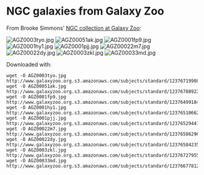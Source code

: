 # NGC galaxies from Galaxy Zoo

From Brooke Simmons' [NGC collection at Galaxy Zoo](http://talk.galaxyzoo.org/#/collections/CGZL00003q):

![AGZ0003tyo.jpg](https://raw.githubusercontent.com/drphilmarshall/GalaxyCraft/master/examples/GalaxyZoo-NGC/AGZ0003tyo.jpg)
![AGZ00051ak.jpg](https://raw.githubusercontent.com/drphilmarshall/GalaxyCraft/master/examples/GalaxyZoo-NGC/AGZ00051ak.jpg)
![AGZ0001fp9.jpg](https://raw.githubusercontent.com/drphilmarshall/GalaxyCraft/master/examples/GalaxyZoo-NGC/AGZ0001fp9.jpg)
![AGZ0001hy1.jpg](https://raw.githubusercontent.com/drphilmarshall/GalaxyCraft/master/examples/GalaxyZoo-NGC/AGZ0001hy1.jpg)
![AGZ0001pjj.jpg](https://raw.githubusercontent.com/drphilmarshall/GalaxyCraft/master/examples/GalaxyZoo-NGC/AGZ0001pjj.jpg)
![AGZ00022m7.jpg](https://raw.githubusercontent.com/drphilmarshall/GalaxyCraft/master/examples/GalaxyZoo-NGC/AGZ00022m7.jpg)
![AGZ00022dy.jpg](https://raw.githubusercontent.com/drphilmarshall/GalaxyCraft/master/examples/GalaxyZoo-NGC/AGZ00022dy.jpg)
![AGZ0003zkl.jpg](https://raw.githubusercontent.com/drphilmarshall/GalaxyCraft/master/examples/GalaxyZoo-NGC/AGZ0003zkl.jpg)
![AGZ00033md.jpg](https://raw.githubusercontent.com/drphilmarshall/GalaxyCraft/master/examples/GalaxyZoo-NGC/AGZ00033md.jpg)

Downloaded with:

    wget -O AGZ0003tyo.jpg http://www.galaxyzoo.org.s3.amazonaws.com/subjects/standard/1237671990804742206.jpg
    wget -O AGZ00051ak.jpg http://www.galaxyzoo.org.s3.amazonaws.com/subjects/standard/1237678892277563488.jpg
    wget -O AGZ0001fp9.jpg http://www.galaxyzoo.org.s3.amazonaws.com/subjects/standard/1237649918434541599.jpg
    wget -O AGZ0001hy1.jpg http://www.galaxyzoo.org.s3.amazonaws.com/subjects/standard/1237651066257342583.jpg
    wget -O AGZ0001pjj.jpg http://www.galaxyzoo.org.s3.amazonaws.com/subjects/standard/1237652944786292742.jpg
    wget -O AGZ00022m7.jpg http://www.galaxyzoo.org.s3.amazonaws.com/subjects/standard/1237658629695537327.jpg
    wget -O AGZ00022dy.jpg http://www.galaxyzoo.org.s3.amazonaws.com/subjects/standard/1237658423564304558.jpg
    wget -O AGZ0003zkl.jpg http://www.galaxyzoo.org.s3.amazonaws.com/subjects/standard/1237672795577516109.jpg
    wget -O AGZ00033md.jpg http://www.galaxyzoo.org.s3.amazonaws.com/subjects/standard/1237667781201494182.jpg
    
